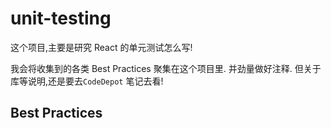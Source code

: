 # unit-testing

这个项目,主要是研究 React 的单元测试怎么写!

我会将收集到的各类 Best Practices 聚集在这个项目里.
并劲量做好注释.
但关于库等说明,还是要去`CodeDepot` 笔记去看!

## Best Practices

